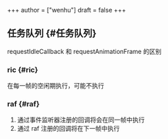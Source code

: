 +++
author = ["wenhu"]
draft = false
+++

## 任务队列 {#任务队列}

requestIdleCallback 和 requestAnimationFrame 的区别


### ric {#ric}

在每一帧的空闲期执行，可能不执行


### raf {#raf}

1.  通过事件监听器注册的回调将会在同一帧中执行
2.  通过 raf 注册的回调将在下一帧中执行
